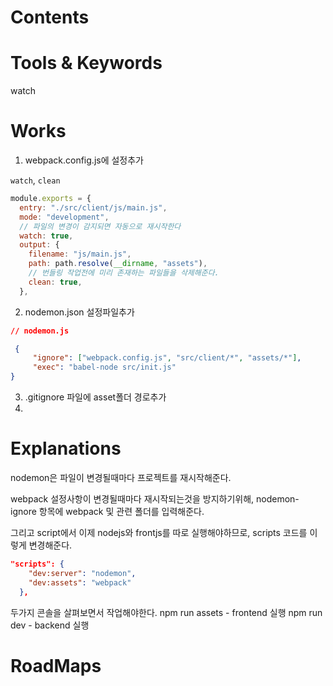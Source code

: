 # Contents

# Tools &  Keywords

watch

# Works

1. webpack.config.js에 설정추가

`watch`, `clean`

```js
module.exports = {
  entry: "./src/client/js/main.js",
  mode: "development",
  // 파일의 변경이 감지되면 자동으로 재시작한다
  watch: true,
  output: {
    filename: "js/main.js",
    path: path.resolve(__dirname, "assets"),
    // 번들링 작업전에 미리 존재하는 파일들을 삭제해준다.
    clean: true,
  },
```

2. nodemon.json 설정파일추가
```json
// nodemon.js

 {
	 "ignore": ["webpack.config.js", "src/client/*", "assets/*"],
	 "exec": "babel-node src/init.js"
}
```

3. .gitignore 파일에 asset폴더 경로추가
4. 
# Explanations

nodemon은 파일이 변경될때마다 프로젝트를 재시작해준다.

webpack 설정사항이 변경될때마다 재시작되는것을 방지하기위해,
nodemon- ignore 항목에 webpack 및 관련 폴더를 입력해준다.

그리고 script에서 이제 nodejs와 frontjs를 따로 실행해야하므로,
scripts 코드를 이렇게 변경해준다.

```json
"scripts": {
    "dev:server": "nodemon",
    "dev:assets": "webpack"
  },

```


두가지 콘솔을 살펴보면서 작업해야한다.
npm run assets - frontend 실행
npm run dev - backend 실행

# RoadMaps